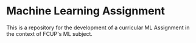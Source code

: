 # Machine Learning Assignment
This is a repository for the development of a curricular ML Assignment in the context of FCUP's ML subject.
